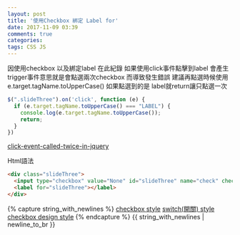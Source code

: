 ```yaml
---
layout: post
title: '使用Checkbox 綁定 Label for'
date: 2017-11-09 03:39
comments: true
categories:
tags: CSS JS
---
```

因使用checkbox 以及綁定label 在此紀錄
如果使用click事件點擊到label 會產生 trigger事件意思就是會點選兩次checkbox 而導致發生錯誤
建議再點選時候使用e.target.tagName.toUpperCase() 如果點選到的是 label就return讓只點選一次
```js
$(".slideThree").on('click', function (e) {
  if (e.target.tagName.toUpperCase() === "LABEL") {
    console.log(e.target.tagName.toUpperCase());
    return;
  }
})
```
[click-event-called-twice-in-jquery](https://stackoverflow.com/questions/19595084/why-is-my-click-event-called-twice-in-jquery)

Html語法
```HTML
<div class="slideThree">
  <input type="checkbox" value="None" id="slideThree" name="check" checked >
  <label for="slideThree"></label>
</div>
```
{% capture string_with_newlines %}
[checkbox style](https://codepen.io/bbodine1/pen/novBm)
[switch(開關) style](https://proto.io/freebies/onoff/)
[checkbox design style](https://codepen.io/designcouch/pen/sDAvk)
{% endcapture %}
{{ string_with_newlines | newline_to_br }}